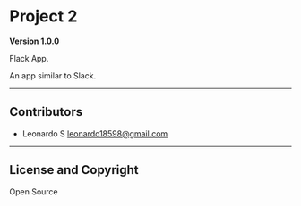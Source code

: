 # Project 2

**Version 1.0.0**

Flack App.

An app similar to Slack.

---
## Contributors
- Leonardo S <leonardo18598@gmail.com>

---
## License and Copyright
Open Source
